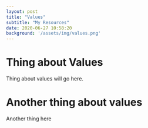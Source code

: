 ```yaml
---
layout: post
title: "Values"
subtitle: "My Resources"
date: 2020-06-27 10:58:20
background: '/assets/img/values.png'
---
```

# **Thing about Values**
Thing about values will go here.

# **Another thing about values**
Another thing here 